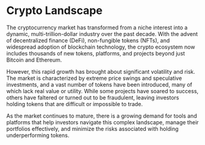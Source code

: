 # Crypto Landscape

The cryptocurrency market has transformed from a niche interest into a dynamic, multi-trillion-dollar industry over the past decade. With the advent of decentralized finance (DeFi), non-fungible tokens (NFTs), and widespread adoption of blockchain technology, the crypto ecosystem now includes thousands of new tokens, platforms, and projects beyond just Bitcoin and Ethereum.

However, this rapid growth has brought about significant volatility and risk. The market is characterized by extreme price swings and speculative investments, and a vast number of tokens have been introduced, many of which lack real value or utility. While some projects have soared to success, others have faltered or turned out to be fraudulent, leaving investors holding tokens that are difficult or impossible to trade.

As the market continues to mature, there is a growing demand for tools and platforms that help investors navigate this complex landscape, manage their portfolios effectively, and minimize the risks associated with holding underperforming tokens.
